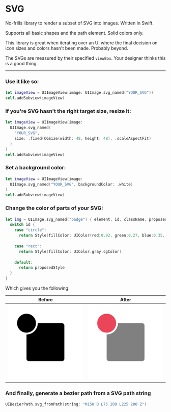 # SVG

No-frills library to render a subset of SVG into images. Written in Swift.

Supports all basic shapes and the path element. Solid colors only.

This library is great when iterating over an UI where the final decision on icon sizes and colors hasn't been made. Probably beyond.

The SVGs are measured by their specified `viewBox`. Your designer thinks this is a good thing.

---

### Use it like so:

```swift
let imageView = UIImageView(image: UIImage.svg_named("YOUR_SVG"))
self.addSubview(imageView)
```

### If you're SVG hasn't the right target size, resize it:

```swift
let imageView = UIImageView(image:
  UIImage.svg_named(
    "YOUR_SVG",
    size: .fixed(CGSize(width: 48, height: 48), .scaleAspectFit)
  )
)
self.addSubview(imageView)
```

### Set a background color:

```swift
let imageView = UIImageView(image:
  UIImage.svg_named("YOUR_SVG", backgroundColor: .white)
)
self.addSubview(imageView)
```

### Change the color of parts of your SVG:

```swift
let img = UIImage.svg_named("badge") { element, id, className, proposedStyle in
  switch id {
    case "circle":
      return Style(fillColor: UIColor(red:0.92, green:0.27, blue:0.35, alpha:1.0).cgColor)

    case "rect":
      return Style(fillColor: UIColor.gray.cgColor)

    default:
      return proposedStyle
  }
}
```

Which gives you the following:

|               Before               |                   After                   |
| :--------------------------------: | :---------------------------------------: |
| ![Badge before](.github/badge.png) | ![Badge after](.github/badge_colored.png) |

### And finally, generate a bezier path from a SVG path string

```swift
UIBezierPath.svg_fromPath(string: "M150 0 L75 200 L225 200 Z")
```
